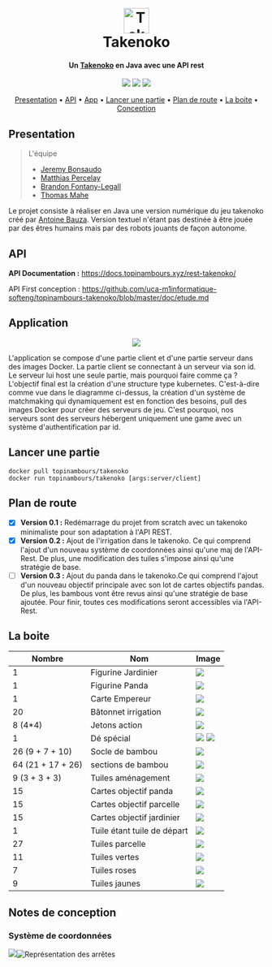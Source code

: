 <h1 align="center">
  <br>
  <a href="https://github.com/uca-m1informatique-softeng/topinambours-takenoko"><img src="http://takenoko.hamlab.fr/img/logo.png" alt="Takenoko" width="50px"></a>
  <br>
Takenoko
  <br>
</h1>

<h4 align="center">Un  <a href="http://jeuxstrategie1.free.fr/jeu_takenoko/regle.pdf" target="_blank">Takenoko</a> en Java avec une API rest</h4>

<p align="center">
<img src="https://travis-ci.com/uca-m1informatique-softeng/topinambours-takenoko.svg?token=ddDp96SuTBDWqbwuapYh&branch=master">
<a href="https://cloud.docker.com/u/topinambours/repository/docker/topinambours/takenoko" target="_blank"><img src="https://img.shields.io/docker/automated/topinambours/takenoko.svg"></a>
<a href="https://cloud.docker.com/u/topinambours/repository/docker/topinambours/takenoko" target="_blank"><img src="https://img.shields.io/docker/pulls/topinambours/takenoko.svg"></a>
  
</p>

<p align="center">
  <a href="#presentation">Presentation</a> •
  <a href="#api">API</a> •
  <a href="#application">App</a> •
  <a href="#lancer-une-partie">Lancer une partie</a> •
  <a href="#plan-de-route">Plan de route</a> •
   <a href="#la-boite">La boite</a> •
  <a href="#notes-de-conception">Conception</a> 
</p>


## Presentation

> L'équipe 
> - [Jeremy Bonsaudo](https://github.com/JeremyBonsaudo)
 >- [Matthias Percelay](https://github.com/MatthiasPercelay)
> - [Brandon Fontany-Legall](https://github.com/FontanyLegall-Brandon)
 >- [Thomas Mahe](https://github.com/Mahe-Thomas)

Le projet consiste à réaliser en Java une version numérique du jeu takenoko créé par [Antoine Bauza](http://www.antoinebauza.fr/?tag=takenoko).
Version textuel n'étant pas destinée à être jouée par des êtres humains mais par des robots jouants de façon autonome.

## API
**API Documentation :** https://docs.topinambours.xyz/rest-takenoko/

API First conception : https://github.com/uca-m1informatique-softeng/topinambours-takenoko/blob/master/doc/etude.md

## Application
<p align="center">
<img src="https://topinambours.xyz/assets/img/projects/takenoko-rest-api/app-diag.png">
</p>
L'application se compose d'une partie client et d'une partie serveur dans des images Docker. La partie client se connectant à un serveur via son id. Le serveur lui host une seule partie, mais pourquoi faire comme ça ? <br>
L'objectif final est la création d'une structure type kubernetes. C'est-à-dire comme vue dans le diagramme ci-dessus, la création d'un système de matchmaking qui dynamiquement est en fonction des besoins, pull des images Docker pour créer des serveurs de jeu. C'est pourquoi, nos serveurs sont des serveurs hébergent uniquement une game avec un système d'authentification par id.

## Lancer une partie

    docker pull topinambours/takenoko
    docker run topinambours/takenoko [args:server/client]

## Plan de route

 - [x] **Version 0.1 :** Redémarrage du projet from scratch avec un takenoko minimaliste pour son adaptation à l'API REST.
 - [x] **Version 0.2 :** Ajout de l'irrigation dans le takenoko. Ce qui comprend l'ajout d'un nouveau système de coordonnées ainsi qu'une maj de l'API-Rest. De plus, une modification des tuiles s'impose ainsi qu'une stratégie de base.
 - [ ] **Version 0.3 :** Ajout du panda dans le takenoko.Ce qui comprend l'ajout d'un nouveau objectif principale avec son lot de cartes objectifs pandas. De plus, les bambous vont être revus ainsi qu'une stratégie de base ajoutée. Pour finir, toutes ces modifications seront accessibles via l'API-Rest. 
 
## La boite

|Nombre| Nom | Image 
|--|--|--|
| 1 | Figurine Jardinier |![](https://image.ibb.co/g8mXE9/1.jpg)  
| 1 | Figurine Panda |  ![](https://image.ibb.co/cvs3nU/penda_1.jpg) 
| 1 |Carte Empereur|  ![](https://image.ibb.co/dkt17U/carte1_1.jpg)
| 20 | Bâtonnet irrigation|  ![](http://jeuxstrategieter.free.fr/jeu_takenoko/pion3.jpg) 
| 8 (4*4) |Jetons action|  ![](http://jeuxstrategieter.free.fr/jeu_takenoko/pion4.jpg)
| 1 | Dé spécial | ![](https://image.ibb.co/fLOb7U/de_1.jpg) ![](http://jeuxstrategieter.free.fr/jeu_takenoko/dev_de.jpg)  
| 26 (9 + 7 + 10)| Socle de bambou|  ![](https://image.ibb.co/kpDhgp/pion1_1.jpg) 
|64 (21 + 17 + 26)| sections de bambou|  ![](https://image.ibb.co/cGW7E9/pion2_1.jpg) 
|9 (3 + 3 + 3)| Tuiles aménagement| ![](https://image.ibb.co/eUMcgp/tuile_1.jpg)
|15| Cartes objectif panda | ![](https://image.ibb.co/i1S3nU/carte4_1.jpg)  
|15| Cartes objectif parcelle | ![](https://image.ibb.co/bwrw7U/carteb_1.jpg) 
|15| Cartes objectif jardinier |![](https://image.ibb.co/ehOb7U/cartef_1.jpg)  
|1| Tuile étant tuile de départ| ![](https://image.ibb.co/cKkTMp/tuile1_1.jpg)  
|27 |Tuiles parcelle  |![](https://image.ibb.co/fZfOnU/tuile2_1.jpg)  
|11 |Tuiles vertes  |![](https://image.ibb.co/cd1USU/tuile3_1.jpg)  
|7| Tuiles roses|  ![](https://image.ibb.co/n3jQj9/tuile5_1.jpg)  
|9|Tuiles jaunes| ![](https://image.ibb.co/m7P2Wp/tuile7_1.jpg) 


## Notes de conception

### Système de coordonnées
![](https://image.ibb.co/c04o6p/Capture_de_2018_09_26_14_25_13.png)![Représentation des arrêtes](https://image.ibb.co/c87Y6p/Screenshot_at_Sep_26_14_15_37.png)

